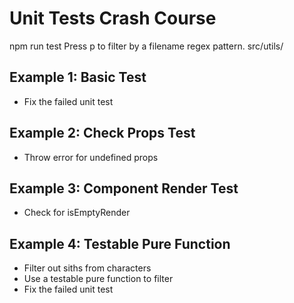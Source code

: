 # Unit Tests Crash Course

npm run test
Press p to filter by a filename regex pattern.
src/utils/

## Example 1: Basic Test
- Fix the failed unit test 

## Example 2: Check Props Test
- Throw error for undefined props

## Example 3: Component Render Test
- Check for isEmptyRender

## Example 4: Testable Pure Function
- Filter out siths from characters 
- Use a testable pure function to filter
- Fix the failed unit test 


